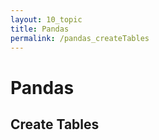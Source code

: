 ```yaml
---
layout: 10_topic
title: Pandas
permalink: /pandas_createTables
---
```


# Pandas

## Create Tables







